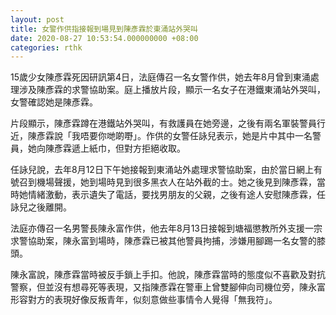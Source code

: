 ```yaml
---
layout: post
title: 女警作供指接報到場見到陳彥霖於東涌站外哭叫
date: 2020-08-27 10:53:54.000000000 +08:00
categories: rthk
---
```


15歲少女陳彥霖死因研訊第4日，法庭傳召一名女警作供，她去年8月曾到東涌處理涉及陳彥霖的求警協助案。庭上播放片段，顯示一名女子在港鐵東涌站外哭叫，女警確認她是陳彥霖。

片段顯示，陳彥霖蹲在港鐵站外哭叫，有救護員在她旁邊，之後有兩名軍裝警員行近，陳彥霖說「我唔要你哋啲嘢」。作供的女警任詠兒表示，她是片中其中一名警員，她向陳彥霖遞上紙巾，但對方拒絕收取。

任詠兒說，去年8月12日下午她接報到東涌站外處理求警協助案，由於當日網上有號召到機場聲援，她到場時見到很多黑衣人在站外截的士。她之後見到陳彥霖，當時她情緒激動，表示遺失了電話，要找男朋友的父親，之後有途人安慰陳彥霖，任詠兒之後離開。

法庭亦傳召一名男警長陳永富作供，他去年8月13日接報到塘福懲教所外支援一宗求警協助案，陳永富到場時，陳彥霖已被其他警員拘捕，涉嫌用腳踢一名女警的膝頭。

陳永富說，陳彥霖當時被反手鎖上手扣。他說，陳彥霖當時的態度似不喜歡及對抗警察，但並沒有想尋死等表現，又指陳彥霖在警車上曾雙腳伸向司機位旁，陳永富形容對方的表現好像反叛青年，似刻意做些事情令人覺得「無我符」。
